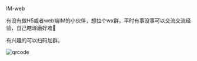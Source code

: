 IM-web

有没有做H5或者web端IM的小伙伴，想拉个wx群，平时有事没事可以交流交流经验，自己瞎琢磨好难🤯

有兴趣的可以扫码加群。

![qrcode](https://p9-juejin.byteimg.com/tos-cn-i-k3u1fbpfcp/d68e358e22ee4eae95899f80bbb5acf3~tplv-k3u1fbpfcp-zoom-1.image)
